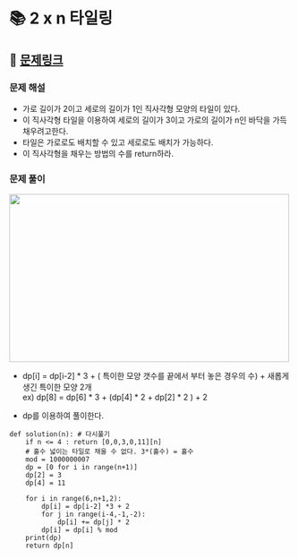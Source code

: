 
# 📚 2 x n 타일링

## 📌 [문제링크](https://school.programmers.co.kr/learn/courses/30/lessons/12902)

### 문제 해설

- 가로 길이가 2이고 세로의 길이가 1인 직사각형 모양의 타일이 있다.
- 이 직사각형 타일을 이용하여 세로의 길이가 3이고 가로의 길이가 n인 바닥을 가득 채우려고한다.
- 타일은 가로로도 배치할 수 있고 세로로도 배치가 가능하다.
- 이 직사각형을 채우는 방법의 수를 return하라. 

### 문제 풀이


<img src="Level%202/images/3xn%20tile.png" width="500" height="300" >

- dp\[i\] = dp\[i-2\] * 3 + ( 특이한 모양 갯수를 끝에서 부터 놓은 경우의 수) + 새롭게 생긴 특이한 모양 2개  
ex) dp\[8\] = dp\[6\] * 3 + (dp\[4\] * 2 + dp\[2\] * 2 )                    + 2

- dp를 이용하여 풀이한다.

```
def solution(n): # 다시풀기
    if n <= 4 : return [0,0,3,0,11][n]
    # 홀수 넓이는 타일로 채울 수 없다. 3*(홀수) = 홀수  
    mod = 1000000007
    dp = [0 for i in range(n+1)]
    dp[2] = 3
    dp[4] = 11
    
    for i in range(6,n+1,2):
        dp[i] = dp[i-2] *3 + 2
        for j in range(i-4,-1,-2):
            dp[i] += dp[j] * 2
        dp[i] = dp[i] % mod
    print(dp)
    return dp[n]
```
